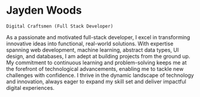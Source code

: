<!-- Name -->
<h1>Jayden Woods</h1>

<!-- job title -->
<code>Digital Craftsmen (Full Stack Developer)</code>

<!-- PROFILE PARAGRAPH -->
<p>
  As a passionate and motivated full-stack developer, I excel in transforming innovative ideas into functional, real-world       solutions. With expertise spanning web development, machine learning, abstract data types, UI design, and databases, I am      adept at building projects from the ground up. My commitment to continuous learning and problem-solving keeps me at the        forefront of technological advancements, enabling me to tackle new challenges with confidence. I thrive in the dynamic         landscape of technology and innovation, always eager to expand my skill set and deliver impactful digital experiences.
</p>

<!-- LINKS -->
<p align="left" dir="auto">
  
</p>
<!-- LANGUAGES AND TOOLS -->

<!-- PROJECTS -->

<!-- STATS OR SOMETHING ELSE -->

